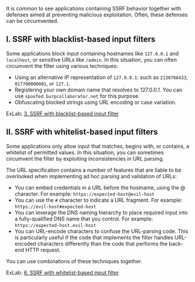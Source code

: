 It is common to see applications containing SSRF behavior together with defenses aimed at preventing malicious exploitation. Often, these defenses can be circumvented.

## I. SSRF with blacklist-based input filters
Some applications block input containing hostnames like `127.0.0.1` and `localhost`, or sensitive URLs like `/admin`. In this situation, you can often circumvent the filter using various techniques:
- Using an alternative IP representation of `127.0.0.1`: such as `2130706433`, `017700000001`, or `127.1`.
- Registering your own domain name that resolves to 127.0.0.1. You can use `spoofed.burpcollaborator.net` for this purpose.
- Obfuscating blocked strings using URL encoding or case variation.

ExLab: [3. SSRF with blacklist-based input filter](../../../../learn/portswigger/Web%20Security%20Academy/Server-side%20request%20forgery%20%28SSRF%29/lab/practitioner/3.%20SSRF%20with%20blacklist-based%20input%20filter.md)

## II. SSRF with whitelist-based input filters

Some applications only allow input that matches, begins with, or contains, a whitelist of permitted values. In this situation, you can sometimes circumvent the filter by exploiting inconsistencies in URL parsing.

The URL specification contains a number of features that are liable to be overlooked when implementing ad hoc parsing and validation of URLs:

- You can embed credentials in a URL before the hostname, using the @ character. For example: `https://expected-host@evil-host`
- You can use the `#` character to indicate a URL fragment. For example: `https://evil-host#expected-host`
- You can leverage the DNS naming hierarchy to place required input into a fully-qualified DNS name that you control. For example: `https://expected-host.evil-host`
- You can URL-encode characters to confuse the URL-parsing code. This is particularly useful if the code that implements the filter handles URL-encoded characters differently than the code that performs the back-end HTTP request.

You can use combinations of these techniques together.

ExLab: [6. SSRF with whitelist-based input filter](../../../../learn/portswigger/Web%20Security%20Academy/Server-side%20request%20forgery%20%28SSRF%29/lab/expert/6.%20SSRF%20with%20whitelist-based%20input%20filter.md)